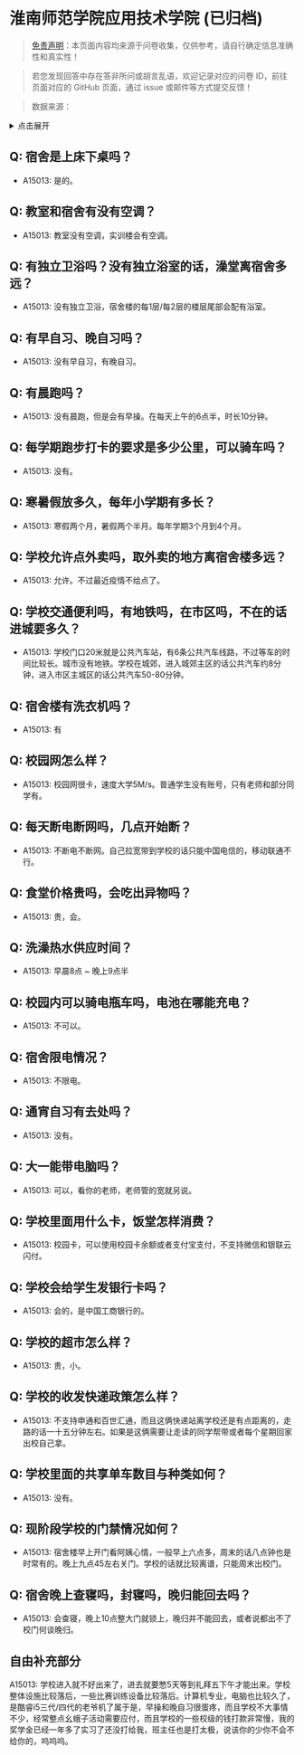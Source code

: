 # 淮南师范学院应用技术学院 (已归档)

> [免责声明](https://colleges.chat/#_3)：本页面内容均来源于问卷收集，仅供参考，请自行确定信息准确性和真实性！

> 若您发现回答中存在答非所问或胡言乱语，欢迎记录对应的问卷 ID，前往页面对应的 GitHub 页面，通过 issue 或邮件等方式提交反馈！

> 数据来源：

<details><summary>点击展开</summary>
<ul>
<li>A15013: 匿名 (2022 年 07 月)</li>
</ul>
</details>

## Q: 宿舍是上床下桌吗？

- A15013: 是的。

## Q: 教室和宿舍有没有空调？

- A15013: 教室没有空调，实训楼会有空调。

## Q: 有独立卫浴吗？没有独立浴室的话，澡堂离宿舍多远？

- A15013: 没有独立卫浴，宿舍楼的每1层/每2层的楼层尾部会配有浴室。

## Q: 有早自习、晚自习吗？

- A15013: 没有早自习，有晚自习。

## Q: 有晨跑吗？

- A15013: 没有晨跑，但是会有早操。在每天上午的6点半，时长10分钟。

## Q: 每学期跑步打卡的要求是多少公里，可以骑车吗？

- A15013: 没有。

## Q: 寒暑假放多久，每年小学期有多长？

- A15013: 寒假两个月，暑假两个半月。每年学期3个月到4个月。

## Q: 学校允许点外卖吗，取外卖的地方离宿舍楼多远？

- A15013: 允许。不过最近疫情不给点了。

## Q: 学校交通便利吗，有地铁吗，在市区吗，不在的话进城要多久？

- A15013: 学校门口20米就是公共汽车站，有6条公共汽车线路，不过等车的时间比较长。城市没有地铁。学校在城郊，进入城郊主区的话公共汽车约8分钟，进入市区主城区的话公共汽车50-80分钟。

## Q: 宿舍楼有洗衣机吗？

- A15013: 有

## Q: 校园网怎么样？

- A15013: 校园网很卡，速度大学5M/s。普通学生没有账号，只有老师和部分同学有。

## Q: 每天断电断网吗，几点开始断？

- A15013: 不断电不断网。自己拉宽带到学校的话只能中国电信的，移动联通不行。

## Q: 食堂价格贵吗，会吃出异物吗？

- A15013: 贵，会。

## Q: 洗澡热水供应时间？

- A15013: 早晨8点 \~ 晚上9点半

## Q: 校园内可以骑电瓶车吗，电池在哪能充电？

- A15013: 不可以。

## Q: 宿舍限电情况？

- A15013: 不限电。

## Q: 通宵自习有去处吗？

- A15013: 没有。

## Q: 大一能带电脑吗？

- A15013: 可以，看你的老师，老师管的宽就另说。

## Q: 学校里面用什么卡，饭堂怎样消费？

- A15013: 校园卡，可以使用校园卡余额或者支付宝支付，不支持微信和银联云闪付。

## Q: 学校会给学生发银行卡吗？

- A15013: 会的，是中国工商银行的。

## Q: 学校的超市怎么样？

- A15013: 贵，小。

## Q: 学校的收发快递政策怎么样？

- A15013: 不支持申通和百世汇通，而且这俩快递站离学校还是有点距离的，走路的话一十五分钟左右。如果是这俩需要让走读的同学帮带或者每个星期回家出校自己拿。

## Q: 学校里面的共享单车数目与种类如何？

- A15013: 没有。

## Q: 现阶段学校的门禁情况如何？

- A15013: 宿舍楼早上开门看阿姨心情，一般早上六点多，周末的话八点钟也是时常有的。晚上九点45左右关门。学校的话就比较离谱，只能周末出校门。

## Q: 宿舍晚上查寝吗，封寝吗，晚归能回去吗？

- A15013: 会查寝，晚上10点整大门就锁上，晚归并不能回去，或者说都出不了校门何谈晚归。

## 自由补充部分

A15013: 学校进入就不好出来了，进去就要憋5天等到礼拜五下午才能出来。学校整体设施比较落后，一些比赛训练设备比较落后。计算机专业，电脑也比较久了，是酷睿i5三代/四代的老爷机了属于是，早操和晚自习很蛋疼，而且学校不大事情不少，经常整点幺蛾子活动需要应付，而且学校的一些校级的钱打款非常慢，我的奖学金已经一年多了实习了还没打给我，班主任也是打太极，说该你的少你不会不给你的，呜呜呜。